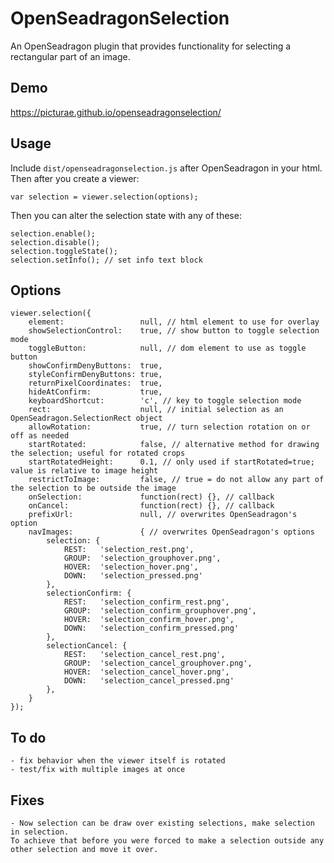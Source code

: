 # OpenSeadragonSelection

An OpenSeadragon plugin that provides functionality for selecting a rectangular part of an image.

## Demo

https://picturae.github.io/openseadragonselection/

## Usage

Include `dist/openseadragonselection.js` after OpenSeadragon in your html. Then after you create a viewer:

    var selection = viewer.selection(options);

Then you can alter the selection state with any of these:

    selection.enable();
    selection.disable();
    selection.toggleState();
    selection.setInfo(); // set info text block

## Options

    viewer.selection({
        element:                 null, // html element to use for overlay
        showSelectionControl:    true, // show button to toggle selection mode
        toggleButton:            null, // dom element to use as toggle button
        showConfirmDenyButtons:  true,
        styleConfirmDenyButtons: true,
        returnPixelCoordinates:  true,
        hideAtConfirm:           true,
        keyboardShortcut:        'c', // key to toggle selection mode
        rect:                    null, // initial selection as an OpenSeadragon.SelectionRect object
        allowRotation:           true, // turn selection rotation on or off as needed
        startRotated:            false, // alternative method for drawing the selection; useful for rotated crops
        startRotatedHeight:      0.1, // only used if startRotated=true; value is relative to image height
        restrictToImage:         false, // true = do not allow any part of the selection to be outside the image
        onSelection:             function(rect) {}, // callback
        onCancel:                function(rect) {}, // callback
        prefixUrl:               null, // overwrites OpenSeadragon's option
        navImages:               { // overwrites OpenSeadragon's options
            selection: {
                REST:   'selection_rest.png',
                GROUP:  'selection_grouphover.png',
                HOVER:  'selection_hover.png',
                DOWN:   'selection_pressed.png'
            },
            selectionConfirm: {
                REST:   'selection_confirm_rest.png',
                GROUP:  'selection_confirm_grouphover.png',
                HOVER:  'selection_confirm_hover.png',
                DOWN:   'selection_confirm_pressed.png'
            },
            selectionCancel: {
                REST:   'selection_cancel_rest.png',
                GROUP:  'selection_cancel_grouphover.png',
                HOVER:  'selection_cancel_hover.png',
                DOWN:   'selection_cancel_pressed.png'
            },
        }
    });

## To do

    - fix behavior when the viewer itself is rotated
    - test/fix with multiple images at once

## Fixes
    - Now selection can be draw over existing selections, make selection in selection.
    To achieve that before you were forced to make a selection outside any other selection and move it over.
